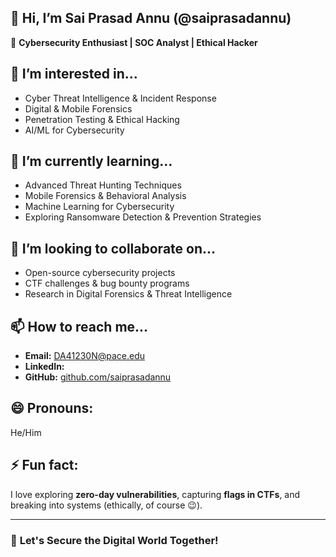 ## 👋 Hi, I’m Sai Prasad Annu (@saiprasadannu)  

🔹 **Cybersecurity Enthusiast | SOC Analyst | Ethical Hacker**  

## 👀 I’m interested in...  
- Cyber Threat Intelligence & Incident Response  
- Digital & Mobile Forensics  
- Penetration Testing & Ethical Hacking  
- AI/ML for Cybersecurity  

## 🌱 I’m currently learning...  
- Advanced Threat Hunting Techniques  
- Mobile Forensics & Behavioral Analysis  
- Machine Learning for Cybersecurity  
- Exploring Ransomware Detection & Prevention Strategies  

## 💞️ I’m looking to collaborate on...  
- Open-source cybersecurity projects  
- CTF challenges & bug bounty programs  
- Research in Digital Forensics & Threat Intelligence  

## 📫 How to reach me...  
- **Email:** DA41230N@pace.edu
- **LinkedIn:**  
- **GitHub:** [github.com/saiprasadannu](https://github.com/saiprasadannu)

## 😄 Pronouns:  
He/Him  

## ⚡ Fun fact:  
I love exploring **zero-day vulnerabilities**, capturing **flags in CTFs**, and breaking into systems (ethically, of course 😉).  

---

### 🚀 **Let's Secure the Digital World Together!**  
